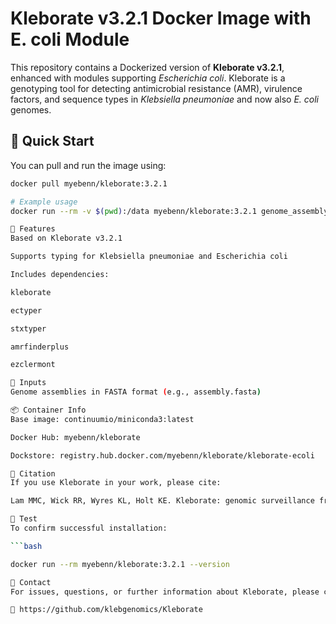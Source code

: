 # Kleborate v3.2.1 Docker Image with E. coli Module

This repository contains a Dockerized version of **Kleborate v3.2.1**, enhanced with modules supporting *Escherichia coli*. Kleborate is a genotyping tool for detecting antimicrobial resistance (AMR), virulence factors, and sequence types in *Klebsiella pneumoniae* and now also *E. coli* genomes.

## 🚀 Quick Start

You can pull and run the image using:

```bash
docker pull myebenn/kleborate:3.2.1

# Example usage
docker run --rm -v $(pwd):/data myebenn/kleborate:3.2.1 genome_assembly.fasta

🔧 Features
Based on Kleborate v3.2.1

Supports typing for Klebsiella pneumoniae and Escherichia coli

Includes dependencies:

kleborate

ectyper

stxtyper

amrfinderplus

ezclermont

📝 Inputs
Genome assemblies in FASTA format (e.g., assembly.fasta)

📦 Container Info
Base image: continuumio/miniconda3:latest

Docker Hub: myebenn/kleborate

Dockstore: registry.hub.docker.com/myebenn/kleborate/kleborate-ecoli

📖 Citation
If you use Kleborate in your work, please cite:

Lam MMC, Wick RR, Wyres KL, Holt KE. Kleborate: genomic surveillance framework for Klebsiella pneumoniae and related species. bioRxiv (2020). https://doi.org/10.1101/2020.11.06.372678

🧪 Test
To confirm successful installation:

```bash

docker run --rm myebenn/kleborate:3.2.1 --version

🙋 Contact
For issues, questions, or further information about Kleborate, please contact the **Holt Lab** via the official repository:

🔗 https://github.com/klebgenomics/Kleborate
